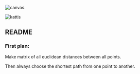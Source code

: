 ![canvas](https://canvas.kth.se/courses/35515/pages/project-tsp)

![kattis](https://kth.kattis.com/problems/tsp)

## README

### First plan:
Make matrix of all euclidean distances between all points.

Then always choose the shortest path from one point to another.
